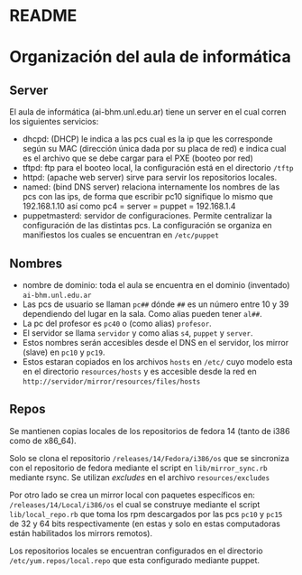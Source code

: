 # README

# Organización del aula de informática

## Server

El aula de informática (ai-bhm.unl.edu.ar) tiene un server en el cual corren los
siguientes servicios:

- dhcpd: (DHCP) le indica a las pcs cual es la ip que les corresponde según
  su MAC (dirección única dada por su placa de red) e indica cual es
  el archivo que se debe cargar para el PXE (booteo por red)
- tftpd: ftp para el booteo local, la configuración está en el
  directorio `/tftp`
- httpd: (apache web server) sirve para servir los repositorios
  locales.
- named: (bind DNS server) relaciona internamente los nombres de las
  pcs con las ips, de forma que escribir pc10 signifique lo mismo que
  192.168.1.10 así como pc4 = server = puppet = 192.168.1.4
- puppetmasterd: servidor de configuraciones. Permite centralizar la
  configuración de las distintas pcs. La configuración se organiza en
  manifiestos los cuales se encuentran en `/etc/puppet`

## Nombres

- nombre de dominio: toda el aula se encuentra en el dominio
  (inventado) `ai-bhm.unl.edu.ar`
- Las pcs de usuario se llaman `pc##` dónde `##` es un número entre 10 y
  39 dependiendo del lugar en la sala. Como alias pueden tener `al##`.
- La pc del profesor es `pc40` o (como alias) `profesor`.
- El servidor se llama `servidor` y como alias `s4`, `puppet` y `server`.
- Estos nombres serán accesibles desde el DNS en el servidor, los
  mirror (slave) en `pc10` y `pc19`.
- Estos estaran copiados en los archivos `hosts` en `/etc/` cuyo modelo
  esta en el directorio `resources/hosts` y es accesible desde la red en
  `http://servidor/mirror/resources/files/hosts`

## Repos

Se mantienen copias locales de los repositorios de fedora 14 (tanto de
i386 como de x86_64).

Solo se clona el repositorio `/releases/14/Fedora/i386/os` que se
sincroniza con el repositorio de fedora mediante el script en
`lib/mirror_sync.rb` mediante rsync. Se utilizan *excludes* en el archivo
`resources/excludes`

Por otro lado se crea un mirror local con paquetes específicos en:
`/releases/14/Local/i386/os` el cual se construye mediante el script
`lib/local_repo.rb` que toma los rpm descargados por las pcs `pc10` y
`pc15` de 32 y 64 bits respectivamente (en estas y solo en estas
computadoras están habilitados los mirrors remotos).

Los repositorios locales se encuentran configurados en el directorio
`/etc/yum.repos/local.repo` que esta configurado mediante puppet.

